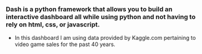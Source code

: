 ### Dash is a python framework that allows you to build an interactive dashboard all while using python and not having to rely on html, css, or javascript.
* In this dashboard I am using data provided by Kaggle.com pertaining to video game sales for the past 40 years.

